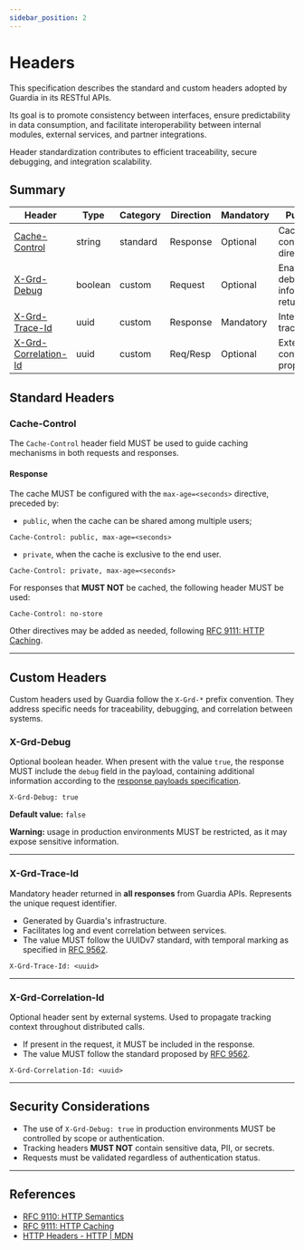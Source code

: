 ```yaml
---
sidebar_position: 2
---
```


# Headers

This specification describes the standard and custom headers adopted by Guardia in its RESTful APIs.

Its goal is to promote consistency between interfaces, ensure predictability in data consumption, and facilitate interoperability between internal modules, external services, and partner integrations.

Header standardization contributes to efficient traceability, secure debugging, and integration scalability.

## Summary

| Header                  | Type     | Category | Direction | Mandatory | Purpose                                 |
|-------------------------|----------|-----------|-----------|-----------|--------------------------------------------|
| [Cache-Control](#cache-control)           | string   | standard  | Response  | Optional  | Cache control directives            |
| [X-Grd-Debug](#x-grd-debug)             | boolean  | custom    | Request   | Optional  | Enables debug information return     |
| [X-Grd-Trace-Id](#x-grd-trace-id)          | uuid     | custom    | Response  | Mandatory | Internal traceability                   |
| [X-Grd-Correlation-Id](#x-grd-correlation-id)    | uuid     | custom    | Req/Resp  | Optional  | External context propagation            |


## Standard Headers

### Cache-Control

The `Cache-Control` header field MUST be used to guide caching mechanisms in both requests and responses.

#### Response

The cache MUST be configured with the `max-age=<seconds>` directive, preceded by:

- `public`, when the cache can be shared among multiple users;

```http
Cache-Control: public, max-age=<seconds>
```

- `private`, when the cache is exclusive to the end user.

```http
Cache-Control: private, max-age=<seconds>
```

For responses that **MUST NOT** be cached, the following header MUST be used:

```http
Cache-Control: no-store
```

Other directives may be added as needed, following [RFC 9111: HTTP Caching](https://datatracker.ietf.org/doc/html/rfc9111#section-5.2).

---

## Custom Headers

Custom headers used by Guardia follow the `X-Grd-*` prefix convention. They address specific needs for traceability, debugging, and correlation between systems.

### X-Grd-Debug

Optional boolean header. When present with the value `true`, the response MUST include the `debug` field in the payload, containing additional information according to the [response payloads specification](./http-response-payloads.md#debug).

```http
X-Grd-Debug: true
```

**Default value:** `false`

**Warning:** usage in production environments MUST be restricted, as it may expose sensitive information.

---

### X-Grd-Trace-Id

Mandatory header returned in **all responses** from Guardia APIs. Represents the unique request identifier.

- Generated by Guardia's infrastructure.
- Facilitates log and event correlation between services.
- The value MUST follow the UUIDv7 standard, with temporal marking as specified in [RFC 9562](https://datatracker.ietf.org/doc/html/rfc9562#name-uuid-version-7).

```http
X-Grd-Trace-Id: <uuid>
```

---

### X-Grd-Correlation-Id

Optional header sent by external systems. Used to propagate tracking context throughout distributed calls.

- If present in the request, it MUST be included in the response.
- The value MUST follow the standard proposed by [RFC 9562](https://datatracker.ietf.org/doc/html/rfc9562).

```http
X-Grd-Correlation-Id: <uuid>
```

---

## Security Considerations

- The use of `X-Grd-Debug: true` in production environments MUST be controlled by scope or authentication.
- Tracking headers **MUST NOT** contain sensitive data, PII, or secrets.
- Requests must be validated regardless of authentication status.

---

## References

- [RFC 9110: HTTP Semantics](https://datatracker.ietf.org/doc/html/rfc9110)
- [RFC 9111: HTTP Caching](https://datatracker.ietf.org/doc/html/rfc9111)
- [HTTP Headers - HTTP | MDN](https://developer.mozilla.org/en-US/docs/Web/HTTP/Headers)